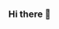 ### Hi there 👋

<!--
**yaegareren/yaegareren** is a ✨ _special_ ✨ repository because its `README.md` (this file) appears on your GitHub profile.

Here are some ideas to get you started:

- 🔭 I’m currently working on Machine Learning 
- 🌱 I’m currently learning Web Development
- 📫 How to reach me: Drop me a mail at: shreemangalamsingh29@gmail.com
- ⚡ Fun fact: Vomit free since '08
-->
